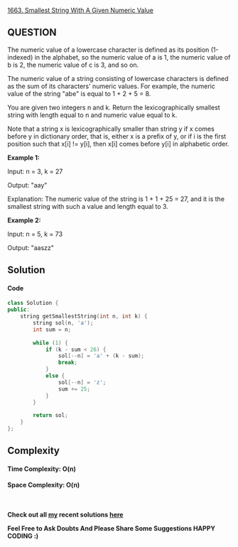 [1663. Smallest String With A Given Numeric Value](https://leetcode.com/problems/smallest-string-with-a-given-numeric-value/)

## **QUESTION**

The numeric value of a lowercase character is defined as its position (1-indexed) in the alphabet, so the numeric value of a is 1, the numeric value of b is 2, the numeric value of c is 3, and so on.

The numeric value of a string consisting of lowercase characters is defined as the sum of its characters' numeric values. For example, the numeric value of the string "abe" is equal to 1 + 2 + 5 = 8.

You are given two integers n and k. Return the lexicographically smallest string with length equal to n and numeric value equal to k.

Note that a string x is lexicographically smaller than string y if x comes before y in dictionary order, that is, either x is a prefix of y, or if i is the first position such that x[i] != y[i], then x[i] comes before y[i] in alphabetic order.

 

__Example 1:__

Input: n = 3, k = 27

Output: "aay"

Explanation: The numeric value of the string is 1 + 1 + 25 = 27, and it is the smallest string with such a value and length equal to 3.

__Example 2:__

Input: n = 5, k = 73

Output: "aaszz"

## **Solution**


#### **Code**

```cpp
class Solution {
public:
    string getSmallestString(int n, int k) {
        string sol(n, 'a');
        int sum = n;
            
        while (1) {
            if (k - sum < 26) {
                sol[--n] = 'a' + (k - sum);
                break;
            }
            else {
                sol[--n] = 'z';
                sum += 25;
            }
        }
        
        return sol;
    }
};
```

## **Complexity**

#### Time Complexity:  **O(n)**

#### Space Complexity: **O(n)**

<br>

 __Check out all [my](https://leetcode.com/siddp6/) recent solutions [here](https://github.com/sidd6p/LeetCode)__

 
 __Feel Free to Ask Doubts
And Please Share Some Suggestions
HAPPY CODING :)__


